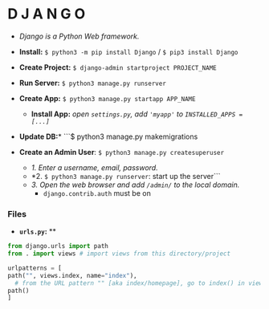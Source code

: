 # D J A N G O
- *Django is a Python Web framework.*

- **Install:** ```$ python3 -m pip install Django``` / ```$ pip3 install Django```
- **Create Project:** ```$ django-admin startproject PROJECT_NAME```
- **Run Server:** ```$ python3 manage.py runserver```
- **Create App:** ```$ python3 manage.py startapp APP_NAME```
  - **Install App:** *open ```settings.py```, add ```'myapp'``` to ```INSTALLED_APPS = [...]```*
- **Update DB:*** ```$ python3 manage.py makemigrations

- **Create an Admin User**: ```$ python3 manage.py createsuperuser```
  - *1. Enter a username, email, password.*
  - *2. ```$ python3 manage.py runserver```: start up the server```
  - *3. Open the web browser and add ```/admin/``` to the local domain.*
    - ```django.contrib.auth``` must be on


### Files
- **```urls.py```:** **
```python
from django.urls import path
from . import views # import views from this directory/project

urlpatterns = [
path("", views.index, name="index"), 
  # from the URL pattern "" [aka index/homepage], go to index() in views.py
path()
]
```
